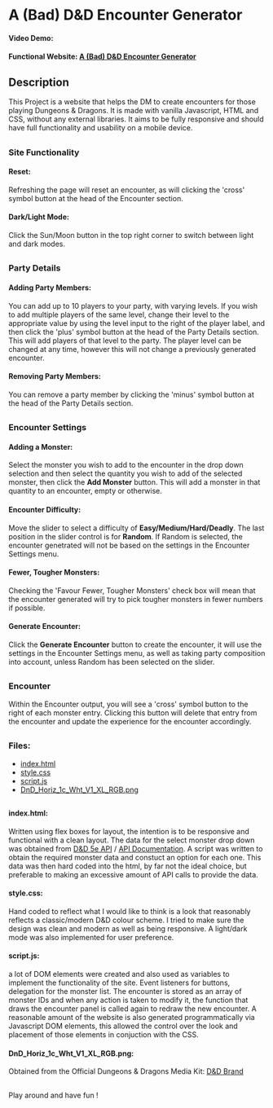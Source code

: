 # A (Bad) D&D Encounter Generator

#### Video Demo: <URL HERE>

#### Functional Website: [A (Bad) D&D Encounter Generator](https://a-bad-dnd-encounter-generator.netlify.app/)

## Description

This Project is a website that helps the DM to create encounters for those playing Dungeons & Dragons. It is made with vanilla Javascript, HTML and CSS, without any external libraries. It aims to be fully responsive and should have full functionality and usability on a mobile device.

##

### Site Functionality

#### Reset:

Refreshing the page will reset an encounter, as will clicking the 'cross' symbol button at the head of the Encounter section.

#### Dark/Light Mode:

Click the Sun/Moon button in the top right corner to switch between light and dark modes.

##

### Party Details

#### Adding Party Members:

You can add up to 10 players to your party, with varying levels. If you wish to add multiple players of the same level, change their level to the appropriate value by using the level input to the right of the player label, and then click the 'plus' symbol button at the head of the Party Details section. This will add players of that level to the party. The player level can be changed at any time, however this will not change a previously generated encounter.

#### Removing Party Members:

You can remove a party member by clicking the 'minus' symbol button at the head of the Party Details section.

##

### Encounter Settings

#### Adding a Monster:

Select the monster you wish to add to the encounter in the drop down selection and then select the quantity you wish to add of the selected monster, then click the **Add Monster** button. This will add a monster in that quantity to an encounter, empty or otherwise.

#### Encounter Difficulty:

Move the slider to select a difficulty of **Easy/Medium/Hard/Deadly**. The last position in the slider control is for **Random**. If Random is selected, the encounter genetrated will not be based on the settings in the Encounter Settings menu.

#### Fewer, Tougher Monsters:

Checking the 'Favour Fewer, Tougher Monsters' check box will mean that the encounter generated will try to pick tougher monsters in fewer numbers if possible.

#### Generate Encounter:

Click the **Generate Encounter** button to create the encounter, it will use the settings in the Encounter Settings menu, as well as taking party composition into account, unless Random has been selected on the slider.

##

### Encounter

Within the Encounter output, you will see a 'cross' symbol button to the right of each monster entry. Clicking this button will delete that entry from the encounter and update the experience for the encounter accordingly.

##

### Files:

- [index.html](index.html)
- [style.css](style.css)
- [script.js](script.js)
- [DnD_Horiz_1c_Wht_V1_XL_RGB.png](img/DnD_Horiz_1c_Wht_V1_XL_RGB.png)

##

#### index.html:

Written using flex boxes for layout, the intention is to be responsive and functional with a clean layout. The data for the select monster drop down was obtained from [D&D 5e API](https://www.dnd5eapi.co/) / [API Documentation](https://5e-bits.github.io/docs/api). A script was written to obtain the required monster data and constuct an option for each one. This data was then hard coded into the html, by far not the ideal choice, but preferable to making an excessive amount of API calls to provide the data.

#### style.css:

Hand coded to reflect what I would like to think is a look that reasonably reflects a classic/modern D&D colour scheme. I tried to make sure the design was clean and modern as well as being responsive. A light/dark mode was also implemented for user preference.

#### script.js:

a lot of DOM elements were created and also used as variables to implement the functionality of the site. Event listeners for buttons, delegation for the monster list. The encounter is stored as an array of monster IDs and when any action is taken to modify it, the function that draws the encounter panel is called again to redraw the new encounter. A reasonable amount of the website is also generated programmatically via Javascript DOM elements, this allowed the control over the look and placement of those elements in conjuction with the CSS.

#### DnD_Horiz_1c_Wht_V1_XL_RGB.png:

Obtained from the Official Dungeons & Dragons Media Kit:
[D&D Brand](https://media.wizards.com/2018/dnd/downloads/DND_Press_DND.zip)

##

Play around and have fun !
